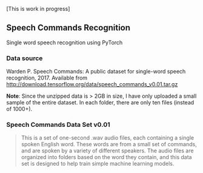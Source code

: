 [This is work in progress]

## Speech Commands Recognition
Single word speech recognition using PyTorch

### Data source
Warden P. Speech Commands: A public dataset for single-word speech recognition, 2017. Available from http://download.tensorflow.org/data/speech_commands_v0.01.tar.gz

__Note__: Since the unzipped data is > 2GB in size, I have only uploaded a small sample of the entire dataset. In each folder, there are only ten files (instead of 1000+). 

### Speech Commands Data Set v0.01
> This is a set of one-second .wav audio files, each containing a single spoken
English word. These words are from a small set of commands, and are spoken by a
variety of different speakers. The audio files are organized into folders based
on the word they contain, and this data set is designed to help train simple
machine learning models.
